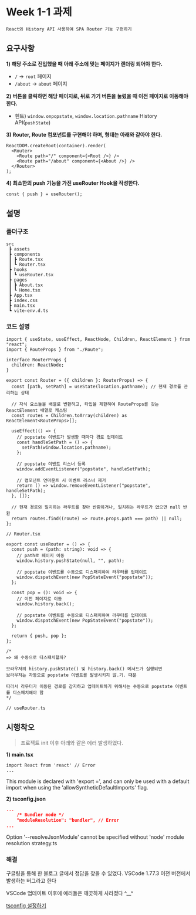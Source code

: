 # Week 1-1 과제

    React와 History API 사용하여 SPA Router 기능 구현하기

## 요구사항

**1) 해당 주소로 진입했을 때 아래 주소에 맞는 페이지가 렌더링 되어야 한다.**

- `/` → `root` 페이지
- `/about` → `about` 페이지

**2) 버튼을 클릭하면 해당 페이지로, 뒤로 가기 버튼을 눌렀을 때 이전 페이지로 이동해야 한다.**

- 힌트) `window.onpopstate`, `window.location.pathname` History API(`pushState`)

**3) Router, Route 컴포넌트를 구현해야 하며, 형태는 아래와 같아야 한다.**

```tsx
ReactDOM.createRoot(container).render(
  <Router>
    <Route path="/" component={<Root />} />
    <Route path="/about" component={<About />} />
  </Router>
);
```

**4) 최소한의 push 기능을 가진 useRouter Hook을 작성한다.**

```tsx
const { push } = useRouter();
```

## 설명

### 폴더구조

```
src
 ┣ assets
 ┣ components
 ┃ ┣ Route.tsx
 ┃ ┗ Router.tsx
 ┣ hooks
 ┃ ┗ useRouter.tsx
 ┣ pages
 ┃ ┣ About.tsx
 ┃ ┗ Home.tsx
 ┣ App.tsx
 ┣ index.css
 ┣ main.tsx
 ┗ vite-env.d.ts
```

### 코드 설명

```tsx
import { useState, useEffect, ReactNode, Children, ReactElement } from "react";
import { RouteProps } from "./Route";

interface RouterProps {
  children: ReactNode;
}

export const Router = ({ children }: RouterProps) => {
  const [path, setPath] = useState(location.pathname); // 현재 경로를 관리하는 상태

  // 자식 요소들을 배열로 변환하고, 타입을 제한하여 RouteProps를 갖는 ReactElement 배열로 캐스팅
  const routes = Children.toArray(children) as ReactElement<RouteProps>[];

  useEffect(() => {
    // popstate 이벤트가 발생할 때마다 경로 업데이트
    const handleSetPath = () => {
      setPath(window.location.pathname);
    };

    // popstate 이벤트 리스너 등록
    window.addEventListener("popstate", handleSetPath);

    // 컴포넌트 언마운트 시 이벤트 리스너 제거
    return () => window.removeEventListener("popstate", handleSetPath);
  }, []);

  // 현재 경로와 일치하는 라우트를 찾아 반환하거나, 일치하는 라우트가 없으면 null 반환
  return routes.find((route) => route.props.path === path) || null;
};

// Router.tsx
```

```tsx
export const useRouter = () => {
  const push = (path: string): void => {
    // path로 페이지 이동
    window.history.pushState(null, "", path);

    // popstate 이벤트를 수동으로 디스패치하여 라우터를 업데이트
    window.dispatchEvent(new PopStateEvent("popstate"));
  };

  const pop = (): void => {
    // 이전 페이지로 이동
    window.history.back();

    // popstate 이벤트를 수동으로 디스패치하여 라우터를 업데이트
    window.dispatchEvent(new PopStateEvent("popstate"));
  };

  return { push, pop };
};

/*
=> 왜 수동으로 디스패치할까?

브라우저의 history.pushState() 및 history.back() 메서드가 실행되면
브라우저는 자동으로 popstate 이벤트를 발생시키지 않.기. 때문

따라서 라우터가 이동된 경로를 감지하고 업데이트하기 위해서는 수동으로 popstate 이벤트를 디스패치해야 함
*/

// useRouter.ts
```

## 시행착오

> 프로젝트 init 이후 아래와 같은 에러 발생하였다.

**1) main.tsx**

```tsx
import React from 'react' // Error
...
```

This module is declared with 'export =', and can only be used with a default import when using the 'allowSyntheticDefaultImports' flag.

**2) tsconfig.json**

```json
...
    /* Bundler mode */
    "moduleResolution": "bundler", // Error
...
```

Option '--resolveJsonModule' cannot be specified without 'node' module resolution strategy.ts

### 해결

구글링을 통해 한 블로그 글에서 정답을 찾을 수 있었다. VSCode 1.77.3 이전 버전에서 발생하는 버그라고 한다

VSCode 업데이트 이후에 에러들은 깨끗하게 사라졌다 ^\_\_^

[tsconfig 설정하기](https://velog.io/@otterji/Vite-tsconfig-%EC%84%A4%EC%A0%95%ED%95%98%EA%B8%B0)
